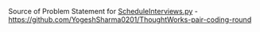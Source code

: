 Source of Problem Statement for [ScheduleInterviews.py](Thoughtworks/ScheduleInterviews.py) - https://github.com/YogeshSharma0201/ThoughtWorks-pair-coding-round
